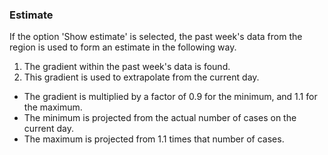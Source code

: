### Estimate

If the option 'Show estimate' is selected, the past week's data from the region is used to form an estimate in the following way.

1. The gradient within the past week's data is found.
2. This gradient is used to extrapolate from the current day. 
  * The gradient is multiplied by a factor of 0.9 for the minimum, and 1.1 for the maximum.
  * The minimum is projected from the actual number of cases on the current day.
  * The maximum is projected from 1.1 times that number of cases.